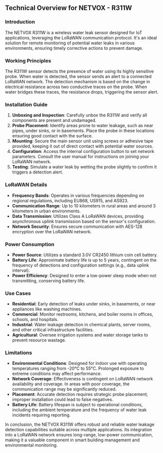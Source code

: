 ## Technical Overview for NETVOX - R311W

### Introduction
The NETVOX R311W is a wireless water leak sensor designed for IoT applications, leveraging the LoRaWAN communication protocol. It's an ideal solution for remote monitoring of potential water leaks in various environments, ensuring timely corrective actions to prevent damage.

### Working Principles
The R311W sensor detects the presence of water using its highly sensitive probe. When water is detected, the sensor sends an alert to a connected LoRaWAN network. The detection mechanism is based on the change in electrical resistance across two conductive traces on the probe. When water bridges these traces, the resistance drops, triggering the sensor alert.

### Installation Guide
1. **Unboxing and Inspection**: Carefully unbox the R311W and verify all components are present and undamaged.
2. **Probe Placement**: Identify areas prone to water leakage, such as near pipes, under sinks, or in basements. Place the probe in these locations ensuring good contact with the surface.
3. **Mounting**: Secure the main sensor unit using screws or adhesive tape provided, keeping it out of direct contact with potential water sources.
4. **Configuration**: Access the internal configuration button to set network parameters. Consult the user manual for instructions on joining your LoRaWAN network.
5. **Testing**: Simulate a water leak by wetting the probe slightly to confirm it triggers a detection alert.

### LoRaWAN Details
- **Frequency Bands**: Operates in various frequencies depending on regional regulations, including EU868, US915, and AS923.
- **Communication Range**: Up to 10 kilometers in rural areas and around 3 kilometers in urban environments.
- **Data Transmission**: Utilizes Class A LoRaWAN devices, providing asynchronous uplink transmission based on the sensor's configuration.
- **Network Security**: Ensures secure communication with AES-128 encryption over the LoRaWAN network.

### Power Consumption
- **Power Source**: Utilizes a standard 3.0V CR2450 lithium coin cell battery.
- **Battery Life**: Approximate battery life is up to 5 years, contingent on the frequency of detections and configuration settings (e.g., data uplink interval).
- **Power Efficiency**: Designed to enter a low-power sleep mode when not transmitting, conserving battery life.

### Use Cases
- **Residential**: Early detection of leaks under sinks, in basements, or near appliances like washing machines.
- **Commercial**: Monitor restrooms, kitchens, and boiler rooms in offices, schools, and hospitals.
- **Industrial**: Water leakage detection in chemical plants, server rooms, and other critical infrastructure facilities.
- **Agricultural**: Oversee irrigation systems and water storage tanks to prevent resource wastage.

### Limitations
- **Environmental Conditions**: Designed for indoor use with operating temperatures ranging from -20°C to 55°C. Prolonged exposure to extreme conditions may affect performance.
- **Network Coverage**: Effectiveness is contingent on LoRaWAN network availability and coverage. In areas with poor coverage, the communication range may be significantly reduced.
- **Placement**: Accurate detection requires strategic probe placement; improper installation could lead to false negatives.
- **Battery Life**: Battery lifespan is subject to operational conditions, including the ambient temperature and the frequency of water leak incidents requiring reporting.

In conclusion, the NETVOX R311W offers robust and reliable water leakage detection capabilities suitable across multiple applications. Its integration into a LoRaWAN network ensures long-range, low-power communication, making it a valuable component in smart building management and environmental monitoring.